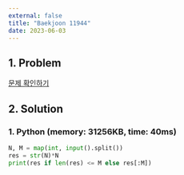 ```yaml
---
external: false
title: "Baekjoon 11944"
date: 2023-06-03
---
```


## 1. Problem

[문제 확인하기](https://www.acmicpc.net/problem/11944)

## 2. Solution

### 1. Python (memory: 31256KB, time: 40ms)

```python
N, M = map(int, input().split())
res = str(N)*N
print(res if len(res) <= M else res[:M])
```
